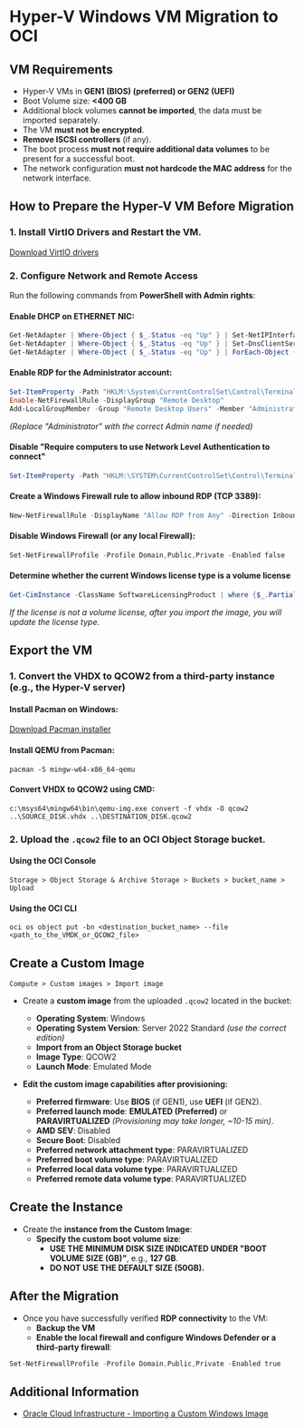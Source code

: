 # Hyper-V Windows VM Migration to OCI 


## VM Requirements

- Hyper-V VMs in **GEN1 (BIOS) (preferred) or GEN2 (UEFI)**
- Boot Volume size: **<400 GB**
- Additional block volumes **cannot be imported**, the data must be imported separately.
- The VM **must not be encrypted**.
- **Remove ISCSI controllers** (if any).
- The boot process **must not require additional data volumes** to be present for a successful boot.
- The network configuration **must not hardcode the MAC address** for the network interface.



## How to Prepare the Hyper-V VM Before Migration

### 1. Install VirtIO Drivers and Restart the VM.

[Download VirtIO drivers](./V1043005-01.zip)
### 2. Configure Network and Remote Access

Run the following commands from **PowerShell with Admin rights**:

#### Enable DHCP on ETHERNET NIC:
```powershell
Get-NetAdapter | Where-Object { $_.Status -eq "Up" } | Set-NetIPInterface -Dhcp Enabled
Get-NetAdapter | Where-Object { $_.Status -eq "Up" } | Set-DnsClientServerAddress -ResetServerAddresses
Get-NetAdapter | Where-Object { $_.Status -eq "Up" } | ForEach-Object {Remove-NetRoute -InterfaceIndex $_.ifIndex -DestinationPrefix "0.0.0.0/0" -Confirm:$false}
```

#### Enable RDP for the Administrator account:  

```powershell
Set-ItemProperty -Path "HKLM:\System\CurrentControlSet\Control\Terminal Server" -Name "fDenyTSConnections" -Value 0
Enable-NetFirewallRule -DisplayGroup "Remote Desktop"
Add-LocalGroupMember -Group "Remote Desktop Users" -Member "Administrator"
```
*(Replace "Administrator" with the correct Admin name if needed)*

#### Disable "Require computers to use Network Level Authentication to connect"

```powershell
Set-ItemProperty -Path "HKLM:\SYSTEM\CurrentControlSet\Control\Terminal Server\WinStations\RDP-Tcp" -Name "UserAuthentication" -Value 0
```

#### Create a Windows Firewall rule to allow inbound RDP (TCP 3389):
```powershell
New-NetFirewallRule -DisplayName "Allow RDP from Any" -Direction Inbound -Protocol TCP -LocalPort 3389 -Action Allow -RemoteAddress Any -Profile Any
```

#### Disable Windows Firewall (or any local Firewall):
```powershell
Set-NetFirewallProfile -Profile Domain,Public,Private -Enabled false
```

#### Determine whether the current Windows license type is a volume license

```powershell
Get-CimInstance -ClassName SoftwareLicensingProduct | where {$_.PartialProductKey} | select ProductKeyChannel
```

*If the license is not a volume license, after you import the image, you will update the license type.*

## Export the VM

### 1. Convert the VHDX to QCOW2 from a third-party instance (e.g., the Hyper-V server)

#### Install Pacman on Windows:
[Download Pacman installer](https://www.msys2.org/)

#### Install QEMU from Pacman:
```shell
pacman -S mingw-w64-x86_64-qemu
```

#### Convert VHDX to QCOW2 using CMD:
```shell
c:\msys64\mingw64\bin\qemu-img.exe convert -f vhdx -O qcow2 ..\SOURCE_DISK.vhdx ..\DESTINATION_DISK.qcow2
```

### 2. Upload the `.qcow2` file to an OCI Object Storage bucket.

#### Using the OCI Console

```
Storage > Object Storage & Archive Storage > Buckets > bucket_name > Upload	
```

#### Using the OCI CLI

```shell
oci os object put -bn <destination_bucket_name> --file <path_to_the_VMDK_or_QCOW2_file>
```

## Create a Custom Image

```
Compute > Custom images > Import image	
```

- Create a **custom image** from the uploaded `.qcow2` located in the bucket:
  - **Operating System**: Windows
  - **Operating System Version**: Server 2022 Standard *(use the correct edition)*
  - **Import from an Object Storage bucket**
  - **Image Type**: QCOW2
  - **Launch Mode**: Emulated Mode

- **Edit the custom image capabilities after provisioning:**
  - **Preferred firmware**: Use **BIOS** (if GEN1), use **UEFI** (if GEN2).
  - **Preferred launch mode**: **EMULATED (Preferred)** or **PARAVIRTUALIZED** *(Provisioning may take longer, ~10-15 min)*.
  - **AMD SEV**: Disabled
  - **Secure Boot**: Disabled
  - **Preferred network attachment type**: PARAVIRTUALIZED
  - **Preferred boot volume type**: PARAVIRTUALIZED
  - **Preferred local data volume type**: PARAVIRTUALIZED
  - **Preferred remote data volume type**: PARAVIRTUALIZED


## Create the Instance

- Create the **instance from the Custom Image**:
  - **Specify the custom boot volume size**:  
    - **USE THE MINIMUM DISK SIZE INDICATED UNDER "BOOT VOLUME SIZE (GB)"**, e.g., **127 GB**.
    - **DO NOT USE THE DEFAULT SIZE (50GB).**


## After the Migration

- Once you have successfully verified **RDP connectivity** to the VM:
  - **Backup the VM**
  - **Enable the local firewall and configure Windows Defender or a third-party firewall**:

```powershell
Set-NetFirewallProfile -Profile Domain,Public,Private -Enabled true
```


## Additional Information

- [Oracle Cloud Infrastructure - Importing a Custom Windows Image](https://docs.oracle.com/en-us/iaas/Content/Compute/Tasks/importingcustomimagewindows.htm)
